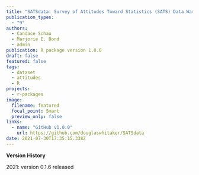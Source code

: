 ```yaml
---
title: "SATSdata: Survey of Attitudes Toward Statistics (SATS) Data Warehouse"
publication_types:
  - "9"
authors:
  - Candace Schau
  - Marjorie E. Bond
  - admin
publication: R package version 1.0.0
draft: false
featured: false
tags:
  - dataset
  - attitudes
  - R
projects:
  - r-packages
image:
  filename: featured
  focal_point: Smart
  preview_only: false
links:
  - name: "GitHub v1.0.0"
    url: https://github.com/douglaswhitaker/SATSdata 
date: 2021-07-30T17:35:15.338Z
---
```

**Version History**

2021: version 0.1.6 released